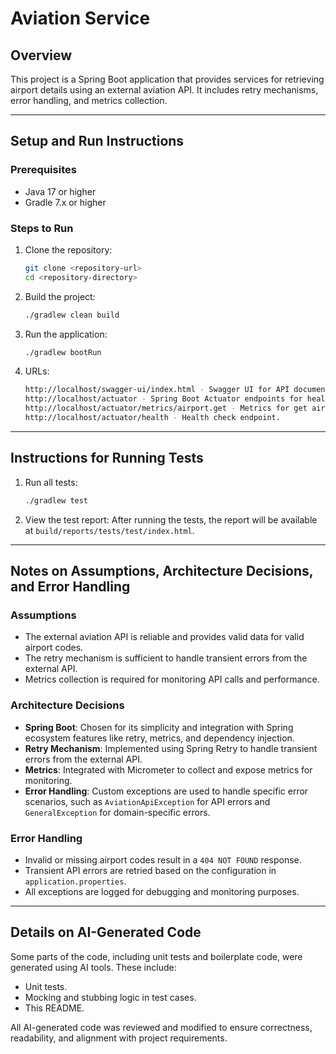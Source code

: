 # Aviation Service

## Overview
This project is a Spring Boot application that provides services for retrieving airport details using an external aviation API. It includes retry mechanisms, error handling, and metrics collection.

---

## Setup and Run Instructions

### Prerequisites
- Java 17 or higher
- Gradle 7.x or higher

### Steps to Run
1. Clone the repository:
   ```bash
   git clone <repository-url>
   cd <repository-directory>
   ```

2. Build the project:
   ```bash
   ./gradlew clean build
   ```

3. Run the application:
   ```bash
   ./gradlew bootRun
   ```

4. URLs:
   ```bash
   http://localhost/swagger-ui/index.html - Swagger UI for API documentation and testing.
   http://localhost/actuator - Spring Boot Actuator endpoints for health and metrics.
   http://localhost/actuator/metrics/airport.get - Metrics for get airport endpoint.
   http://localhost/actuator/health - Health check endpoint.
    ```
   
---

## Instructions for Running Tests

1. Run all tests:
   ```bash
   ./gradlew test
   ```

2. View the test report:
   After running the tests, the report will be available at `build/reports/tests/test/index.html`.

---

## Notes on Assumptions, Architecture Decisions, and Error Handling

### Assumptions
- The external aviation API is reliable and provides valid data for valid airport codes.
- The retry mechanism is sufficient to handle transient errors from the external API.
- Metrics collection is required for monitoring API calls and performance.

### Architecture Decisions
- **Spring Boot**: Chosen for its simplicity and integration with Spring ecosystem features like retry, metrics, and dependency injection.
- **Retry Mechanism**: Implemented using Spring Retry to handle transient errors from the external API.
- **Metrics**: Integrated with Micrometer to collect and expose metrics for monitoring.
- **Error Handling**: Custom exceptions are used to handle specific error scenarios, such as `AviationApiException` for API errors and `GeneralException` for domain-specific errors.

### Error Handling
- Invalid or missing airport codes result in a `404 NOT FOUND` response.
- Transient API errors are retried based on the configuration in `application.properties`.
- All exceptions are logged for debugging and monitoring purposes.

---

## Details on AI-Generated Code
Some parts of the code, including unit tests and boilerplate code, were generated using AI tools. These include:
- Unit tests.
- Mocking and stubbing logic in test cases.
- This README.

All AI-generated code was reviewed and modified to ensure correctness, readability, and alignment with project requirements.